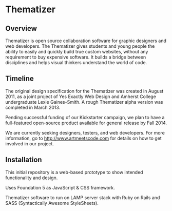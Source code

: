# Thematizer 
 
## Overview
 
Thematizer is open source collaboration software for graphic designers and web developers. The Thematizer gives students and young people the ability to easily and quickly build true custom websites, without any requirement to buy expensive software. It builds a bridge between disciplines and helps visual thinkers understand the world of code.

## Timeline
    
The original design specification for the Thematizer was created in August 2011, as a joint project of Yes Exactly Web Design and Amherst College undergraduate Lexie Gaines-Smith. A rough Thematizer alpha version was completed in March 2013.
 
Pending successful funding of our Kickstarter campaign, we plan to have a full-featured open-source product available for general release by Fall 2014.
 
We are currently seeking designers, testers, and web developers. For more information, go to http://www.artmeetscode.com for details on how to get involved in our project. 

## Installation

This initial repository is a web-based prototype to show intended functionality and design. 

Uses Foundation 5 as JavaScript & CSS framework.

Thematizer software to run on LAMP server stack with Ruby on Rails and SASS (Syntactically Awesome StyleSheets).


